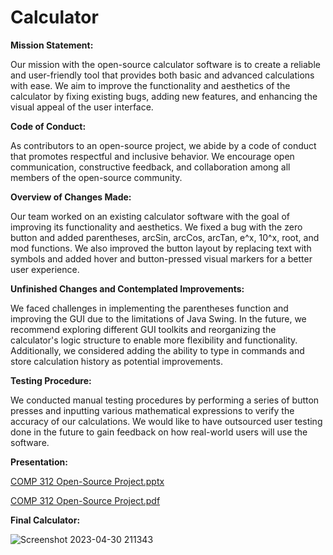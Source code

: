 # Calculator

**Mission Statement:**

Our mission with the open-source calculator software is to create a reliable and user-friendly tool that provides both basic and advanced calculations with ease. We aim to improve the functionality and aesthetics of the calculator by fixing existing bugs, adding new features, and enhancing the visual appeal of the user interface.

**Code of Conduct:**

As contributors to an open-source project, we abide by a code of conduct that promotes respectful and inclusive behavior. We encourage open communication, constructive feedback, and collaboration among all members of the open-source community.

**Overview of Changes Made:**

Our team worked on an existing calculator software with the goal of improving its functionality and aesthetics. We fixed a bug with the zero button and added parentheses, arcSin, arcCos, arcTan, e^x, 10^x, root, and mod functions. We also improved the button layout by replacing text with symbols and added hover and button-pressed visual markers for a better user experience.

**Unfinished Changes and Contemplated Improvements:**

We faced challenges in implementing the parentheses function and improving the GUI due to the limitations of Java Swing. In the future, we recommend exploring different GUI toolkits and reorganizing the calculator's logic structure to enable more flexibility and functionality. Additionally, we considered adding the ability to type in commands and store calculation history as potential improvements.

**Testing Procedure:**

We conducted manual testing procedures by performing a series of button presses and inputting various mathematical expressions to verify the accuracy of our calculations. We would like to have outsourced user testing done in the future to gain feedback on how real-world users will use the software.

**Presentation:**

[COMP 312 Open-Source Project.pptx](https://github.com/Vemulapalli01/Calculator/files/11400247/COMP.312.Open-Source.Project.pptx)

[COMP 312 Open-Source Project.pdf](https://github.com/Vemulapalli01/Calculator/files/11400250/COMP.312.Open-Source.Project.pdf)


**Final Calculator:**

![Screenshot 2023-04-30 211343](https://user-images.githubusercontent.com/91167662/236024173-7231f06b-8be5-44b3-b2a4-4dcd20e9e8d0.png)
